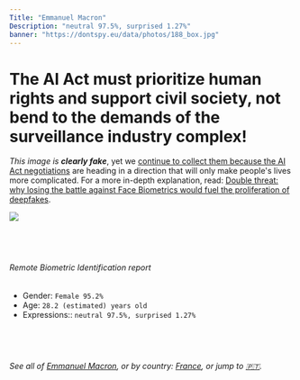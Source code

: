```yaml
---
Title: "Emmanuel Macron"
Description: "neutral 97.5%, surprised 1.27%"
banner: "https://dontspy.eu/data/photos/188_box.jpg"
---
```


# The AI Act must prioritize human rights and support civil society, not bend to the demands of the surveillance industry complex!

<link rel="stylesheet" type="text/css" href="/css/blog.css" />

<div class="is-fake" >

_This image is **clearly fake**_, yet we [continue to collect them because the AI Act negotiations](/blog/why-deepfake/) are heading in a direction that will only make people's lives more complicated. For a more in-depth explanation, read: [Double threat: why losing the battle against Face Biometrics would fuel the proliferation of deepfakes](/blog/the-dual-threat-how-losing-the-biometric-battle-fuels-deepfake-proliferation/).


</div>

<!-- <img src="https://dontspy.eu/data/photos/54_box.jpg" /> -->
<img src="https://dontspy.eu/data/photos/188_box.jpg" />

## <br>

###### Remote Biometric Identification report

* <span class="label">Gender:</span> `Female 95.2%`
* <span class="label">Age:</span> `28.2 (estimated) years old`
* <span class="label">Expressions::</span> `neutral 97.5%, surprised 1.27%`

## <br>

###### See all of [Emmanuel Macron](/policymaker#Emmanuel%20Macron), or by country: [France](/country#France), or jump to [🇵🇹](/x/28).

## <br>
